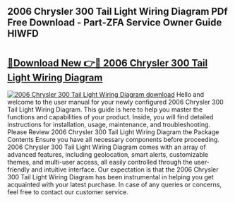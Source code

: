 ## 2006 Chrysler 300 Tail Light Wiring Diagram PDf Free Download - Part-ZFA Service Owner Guide HlWFD

# <h2><a href="http://dfne5v.blite.top/?on=2006+Chrysler+300+Tail+Light+Wiring+Diagram">🔗Download New 👉🔴 2006 Chrysler 300 Tail Light Wiring Diagram</a></h2>

[![2006 Chrysler 300 Tail Light Wiring Diagram download](https://i.imgur.com/lujVjoI.png)](http://dfne5v.blite.top/?on=2006+Chrysler+300+Tail+Light+Wiring+Diagram)
Hello and welcome to the user manual for your newly configured 2006 Chrysler 300 Tail Light Wiring Diagram. This guide is here to help you master the functions and capabilities of your product. Inside, you will find detailed instructions for installation, usage, maintenance, and troubleshooting. Please Review 2006 Chrysler 300 Tail Light Wiring Diagram the Package Contents Ensure you have all necessary components before proceeding. 2006 Chrysler 300 Tail Light Wiring Diagram comes with an array of advanced features, including geolocation, smart alerts, customizable themes, and multi-user access, all easily controlled through the user-friendly and intuitive interface. Our expectation is that the 2006 Chrysler 300 Tail Light Wiring Diagram has been instrumental in helping you get acquainted with your latest purchase. In case of any queries or concerns, feel free to contact our customer service.
